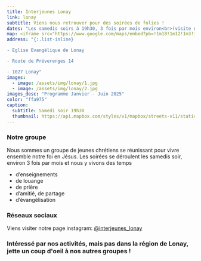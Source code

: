```yaml
---
title: Interjeunes Lonay
link: lonay
subtitle: Viens nous retrouver pour des soirées de folies !
dates: "Les samedis soirs à 19h30, 3 fois par mois environ<br>(visite notre page [Instagram](https://www.instagram.com/interjeunes_lonay/) pour les prochaines dates)"
map: <iframe src="https://www.google.com/maps/embed?pb=!1m18!1m12!1m3!1d2745.31343670292!2d6.520702011954487!3d46.52169916214229!2m3!1f0!2f0!3f0!3m2!1i1024!2i768!4f13.1!3m3!1m2!1s0x478c3726ee8a6f5f%3A0x588f1421fe896a0b!2sEglise%20Evang%C3%A9lique%20de%20Lonay!5e0!3m2!1sfr!2sch!4v1736099088815!5m2!1sfr!2sch" width="100%" height="250" style="border:0;" allowfullscreen="" loading="lazy"></iframe>
address: "{:.list-inline}

- Eglise Evangélique de Lonay

- Route de Préverenges 14

- 1027 Lonay"
images:
  - image: /assets/img/lonay/1.jpg
  - image: /assets/img/lonay/2.jpg
images_desc: "Programme Janvier - Juin 2025"
color: "ffa975"
caption:
  subtitle: Samedi soir 19h30
  thumbnail: https://api.mapbox.com/styles/v1/mapbox/streets-v11/static/pin-l+ffa975(6.520702,46.5216992)/6.520702,46.5216992,9,0/300x200@2x?access_token=pk.eyJ1Ijoidnd2dyIsImEiOiJja284dnNrNzYxamduMnhteTlqajV5Z2cxIn0.Q3rPhwNzrpLEN6oQcwi17A
---
```

### Notre groupe

Nous sommes un groupe de jeunes chrétiens se réunissant pour vivre ensemble notre foi en Jésus. Les soirées se déroulent les samedis soir, environ 3 fois par mois et nous y vivons des temps

  -  d’enseignements
  -  de louange
  -  de prière
  -  d’amitié, de partage
  -  d’évangélisation


### Réseaux sociaux

Viens visiter notre page instagram: [@interjeunes_lonay](https://www.instagram.com/interjeunes_lonay/)

### Intéressé par nos activités, mais pas dans la région de Lonay, jette un coup d'oeil à nos autres groupes !
